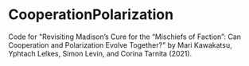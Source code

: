 # CooperationPolarization

Code for "Revisiting Madison’s Cure for the “Mischiefs of Faction”: Can Cooperation and Polarization Evolve Together?" by Mari Kawakatsu, Yphtach Lelkes, Simon Levin, and Corina Tarnita (2021).